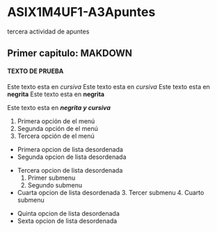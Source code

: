 # ASIX1M4UF1-A3Apuntes
tercera actividad de apuntes

## Primer capitulo: MAKDOWN
#### TEXTO  DE PRUEBA


Este texto esta en *cursiva*
Este texto esta en _cursiva_
Este texto esta en **negrita**
Este texto esta en __negrita__

Este texto esta en **_negrita y cursiva_**


1. Primera opción de el menú
2. Segunda opción de el menú 
3. Tercera opción de el menú


* Primera opcion de lista desordenada
* Segunda opcion de lista desordenada
- Tercera opcion de lista desordenada
    1. Primer submenu
    2. Segundo submenu
- Cuarta opcion de lista desordenada
    3. Tercer submenu
    4. Cuarto submenu
+ Quinta  opcion de lista desordenada
+ Sexta opcion de lista desordenada
